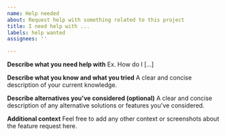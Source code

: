 ```yaml
---
name: Help needed
about: Request help with something related to this project
title: I need help with ...
labels: help wanted
assignees: ''

---
```


**Describe what you need help with**
Ex. How do I [...]

**Describe what you know and what you tried**
A clear and concise description of your current knowledge.

**Describe alternatives you've considered (optional)**
A clear and concise description of any alternative solutions or features you've considered.

**Additional context**
Feel free to add any other context or screenshots about the feature request here.
